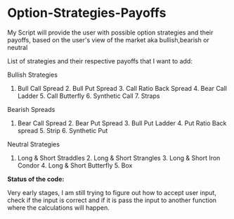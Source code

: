 # Option-Strategies-Payoffs
My Script will provide the user with possible option strategies and their payoffs, based on the user's view of the market aka bullish,bearish or neutral

List of strategies and their respective payoffs that I want to add:

Bullish Strategies 

1. Bull Call Spread 2. Bull Put Spread 3. Call Ratio Back Spread 4. Bear Call Ladder 5. Call Butterfly 6. Synthetic Call 7. Straps 
 
Bearish Spreads 

1. Bear Call Spread 2. Bear Put Spread 3. Bull Put Ladder 4. Put Ratio Back spread 5. Strip 6. Synthetic Put 
 
Neutral Strategies 

1. Long & Short Straddles 2. Long & Short Strangles 3. Long & Short Iron Condor 4. Long & Short Butterfly 5. Box 


<b>Status of the code:</b>

Very early stages, I am still trying to figure out how to accept user input, check if the input is correct and if it is pass the input to another function where the calculations will happen.
